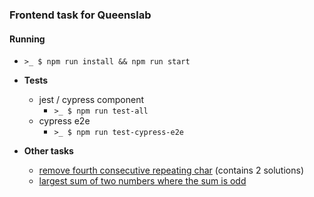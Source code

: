 ### Frontend task for Queenslab

#### Running
- ``>_ $ npm run install && npm run start``
- **Tests**
  - jest / cypress component
    - ``>_ $ npm run test-all``
  - cypress e2e
    - ``>_ $ npm run test-cypress-e2e``

- **Other tasks**
  - [remove fourth consecutive repeating char](https://gist.github.com/rikardbq/5c808fd678a2504407f7a762b509512a) (contains 2 solutions)
  - [largest sum of two numbers where the sum is odd](https://gist.github.com/rikardbq/8d456174f9a9334240381dbb5f92323b)

